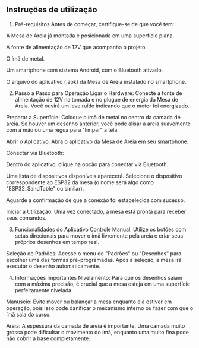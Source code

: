 
## Instruções de utilização

1. Pré-requisitos
Antes de começar, certifique-se de que você tem:

A Mesa de Areia já montada e posicionada em uma superfície plana.

A fonte de alimentação de 12V que acompanha o projeto.

O ímã de metal.

Um smartphone com sistema Android, com o Bluetooth ativado.

O arquivo do aplicativo (.apk) da Mesa de Areia instalado no smartphone.

2. Passo a Passo para Operação
Ligar o Hardware: Conecte a fonte de alimentação de 12V na tomada e no plugue de energia da Mesa de Areia. Você ouvirá um leve ruído indicando que o motor foi energizado.

Preparar a Superfície: Coloque o ímã de metal no centro da camada de areia. Se houver um desenho anterior, você pode alisar a areia suavemente com a mão ou uma régua para "limpar" a tela.

Abrir o Aplicativo: Abra o aplicativo da Mesa de Areia em seu smartphone.

Conectar via Bluetooth:

Dentro do aplicativo, clique na opção para conectar via Bluetooth.

Uma lista de dispositivos disponíveis aparecerá. Selecione o dispositivo correspondente ao ESP32 da mesa (o nome será algo como "ESP32_SandTable" ou similar).

Aguarde a confirmação de que a conexão foi estabelecida com sucesso.

Iniciar a Utilização: Uma vez conectado, a mesa está pronta para receber seus comandos.

3. Funcionalidades do Aplicativo
Controle Manual: Utilize os botões com setas direcionais para mover o ímã livremente pela areia e criar seus próprios desenhos em tempo real.

Seleção de Padrões: Acesse o menu de "Padrões" ou "Desenhos" para escolher uma das formas pré-programadas. Após a seleção, a mesa irá executar o desenho automaticamente.

4. Informações Importantes
Nivelamento: Para que os desenhos saiam com a máxima precisão, é crucial que a mesa esteja em uma superfície perfeitamente nivelada.

Manuseio: Evite mover ou balançar a mesa enquanto ela estiver em operação, pois isso pode danificar o mecanismo interno ou fazer com que o ímã saia do curso.

Areia: A espessura da camada de areia é importante. Uma camada muito grossa pode dificultar o movimento do ímã, enquanto uma muito fina pode não cobrir a base completamente.
